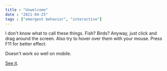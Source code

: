 ```yaml
---
title : "Unwelcome"
date : "2021-04-25"
tags : ["emergent behavior", "interactive"]
---
```


I don't know what to call these things. Fish? Birds? Anyway, just click and drag around the screen. Also try to hover over them with your mouse. <!--more-->Press F11 for better effect.

Doesn't work so well on mobile.

[See it](/code/Unwelcome/).